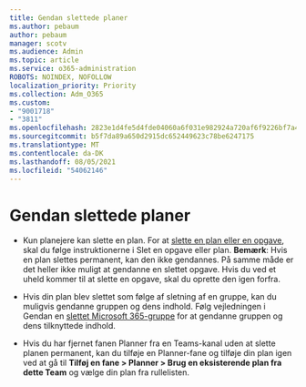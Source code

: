 ```yaml
---
title: Gendan slettede planer
ms.author: pebaum
author: pebaum
manager: scotv
ms.audience: Admin
ms.topic: article
ms.service: o365-administration
ROBOTS: NOINDEX, NOFOLLOW
localization_priority: Priority
ms.collection: Adm_O365
ms.custom:
- "9001718"
- "3811"
ms.openlocfilehash: 2823e1d4fe5d4fde04060a6f031e982924a720af6f9226bf7a4c483b72ece5f0
ms.sourcegitcommit: b5f7da89a650d2915dc652449623c78be6247175
ms.translationtype: MT
ms.contentlocale: da-DK
ms.lasthandoff: 08/05/2021
ms.locfileid: "54062146"
---
```

# <a name="recover-deleted-plans"></a>Gendan slettede planer

- Kun planejere kan slette en plan. For at [slette en plan eller en opgave](https://support.microsoft.com/office/39e10e78-13f0-446d-94cd-9e562648497a.), skal du følge instruktionerne i Slet en opgave eller plan.  **Bemærk**: Hvis en plan slettes permanent, kan den ikke gendannes. På samme måde er det heller ikke muligt at gendanne en slettet opgave. Hvis du ved et uheld kommer til at slette en opgave, skal du oprette den igen forfra.

- Hvis din plan blev slettet som følge af sletning af en gruppe, kan du muligvis gendanne gruppen og dens indhold. Følg vejledningen i Gendan en [slettet Microsoft 365-gruppe](https://docs.microsoft.com/microsoft-365/admin/create-groups/restore-deleted-group?view=o365-worldwide) for at gendanne gruppen og dens tilknyttede indhold.

- Hvis du har fjernet fanen Planner fra en Teams-kanal uden at slette planen permanent, kan du tilføje en Planner-fane og tilføje din plan igen ved at gå til **Tilføj en fane > Planner > Brug en eksisterende plan fra dette Team** og vælge din plan fra rullelisten.
